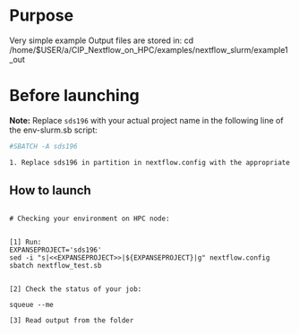 # Purpose

Very simple example
Output files are stored in:  cd /home/$USER/a/CIP_Nextflow_on_HPC/examples/nextflow_slurm/example1_out

# Before launching


**Note:** Replace `sds196` with your actual project name in the following line of the env-slurm.sb script:
```bash
#SBATCH -A sds196

1. Replace sds196 in partition in nextflow.config with the appropriate value for your  access configuration.

```

## How to launch 

```

# Checking your environment on HPC node:


[1] Run:
EXPANSEPROJECT='sds196'
sed -i "s|<<EXPANSEPROJECT>>|${EXPANSEPROJECT}|g" nextflow.config
sbatch nextflow_test.sb 


[2] Check the status of your job:

squeue --me

[3] Read output from the folder


```
